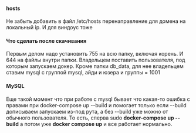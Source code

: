 #### hosts
Не забыть добавить в файл /etc/hosts перенаправление для домена на локальный ip. И для виндоус тоже
#### Что сделать после скачивания
Первым делом надо установить 755 на всю папку, включая корень. И 644 на файлы внутри папки.
Владельцем поставить пользователя, под которым запускаем докер. Кроме папки db_data, для нее владельцем ставим mysql 
с группой mysql, айди и юзера и группы = 1001
#### MySQL
Еще такой момент что при работе с mysql бывает что какая-то ошибка с правами при docker-compose up --build и помогает 
только если --build дописываем запускаем из-под рута, а без --build уже можно от обычного пользователя.
То есть, сперва sudo **docker-compose up --build** а потом уже **docker compose up** и все работает нормально.